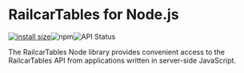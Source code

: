 # RailcarTables for Node.js
[![install size](https://packagephobia.com/badge?p=railcartables)](https://packagephobia.com/result?p=railcartables)![npm](https://img.shields.io/npm/dw/railcartables)![API Status](https://img.shields.io/website?down_color=red&down_message=offline&up_color=green&up_message=online&url=https%3A%2F%2Frailcartables.com%2F)

The RailcarTables Node library provides convenient access to the RailcarTables API from applications written in server-side JavaScript.
